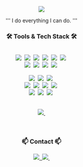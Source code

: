 <!--타이틀 부분-->
<div align="center">
  <img src="https://github.com/tersite1/tersite1/assets/160453556/839e0b29-a9b6-4e28-8189-fd0134cc3bc8" />

'''
I do everything I can do.
'''
<br>

<h3 align="center">🛠 Tools & Tech Stack 🛠</h3>

<br>

<div align="center">
  <img src="https://img.shields.io/badge/git-F05033.svg?style=for-the-badge&logo=git&logoColor=white" />&nbsp;
  <img src="https://img.shields.io/badge/github-181717.svg?style=for-the-badge&logo=github&logoColor=white" />&nbsp;
  <img src="https://img.shields.io/badge/Notion-F3F3F3.svg?style=for-the-badge&logo=notion&logoColor=black" />&nbsp;
  <img src="https://img.shields.io/badge/Swfit-F3F3F3.svg?style=for-the-badge&logo=swift&logoColor=#F05138" />&nbsp;
  <img src="https://img.shields.io/badge/Docker-2496ED.svg?style=for-the-badge&logo=docker&logoColor=white" />&nbsp;
  <img src="https://img.shields.io/badge/SSH-333.svg?style=for-the-badge&logo=ssh&logoColor=white" />&nbsp;
</div>

<div align="center">
  <img src="https://img.shields.io/badge/VSCode-2C2C32.svg?style=for-the-badge&logo=visual-studio-code&logoColor=22ABF3" />&nbsp;
  <img src="https://img.shields.io/badge/jupyter-2C2C32.svg?style=for-the-badge&logo=jupyter&logoColor=F37726" />&nbsp;
  <img src="https://img.shields.io/badge/python-white.svg?style=for-the-badge&logo=python&logoColor=#3776AB" />&nbsp;
  <img src="https://img.shields.io/badge/C++-F3F3F3.svg?style=for-the-badge&logo=c++&logoColor=#00599C" />&nbsp;
</div>
  
<br>

<div align="center">
  <img src="https://img.shields.io/badge/LINUX-white.svg?style=for-the-badge&logo=linux&logoColor=#FCC624" />&nbsp;
  <img src="https://img.shields.io/badge/ROS-white.svg?style=for-the-badge&logo=ros&logoColor=navy" />&nbsp;
  <img src="https://img.shields.io/badge/blender-1572B6.svg?style=for-the-badge&logo=blender&logoColor=orange" />&nbsp;
</div>

<div align="center">
  <img src="https://img.shields.io/badge/adobe%20photoshop-08253c.svg?style=for-the-badge&logo=adobe%20photoshop&logoColor=37abff" />&nbsp;
  <img src="https://img.shields.io/badge/qgis-white.svg?style=for-the-badge&logo=qgis&logoColor=#589632" />&nbsp;
  <img src="https://img.shields.io/badge/revit-white.svg?style=for-the-badge&logo=autodeskrevit&logoColor=black" />&nbsp;
  <img src="https://img.shields.io/badge/autocad-white.svg?style=for-the-badge&logo=autocad&logoColor=red" />&nbsp;
</div>

<div align="center">
  <img src="https://img.shields.io/badge/colmap-2C2C2C.svg?style=for-the-badge&logo=colmap&logoColor=white" />&nbsp;
  <img src="https://img.shields.io/badge/meshlab-0078d7.svg?style=for-the-badge&logo=meshlab&logoColor=white" />&nbsp;
  <img src="https://img.shields.io/badge/cloudcompare-239120.svg?style=for-the-badge&logo=cloudcompare&logoColor=white" />&nbsp;
</div>

<br>
<br>


<div align="center">
 
  <a href="https://soundcloud.com/lovemedo083">
    <img src="https://img.shields.io/badge/SoundCloud-FF5500.svg?style=for-the-badge&logo=soundcloud&logoColor=white" />&nbsp;
  </a>
</div>

<br>
<br>

<h3 align="center">📫 Contact 📫</h3>
<div align="center">
  <a href="https://www.linkedin.com/in/min-seok-jang-a890312b1/">
    <img src="https://img.shields.io/badge/LinkedIn-0077B5?style=for-the-badge&logo=linkedin&logoColor=white" />&nbsp;
  </a>
  <a href="mailto:itcouldbe0@yonsei.ac.kr">
    <img src="https://img.shields.io/badge/itcouldbe0@yonsei.ac.kr-D14836?style=for-the-badge&logo=gmail&logoColor=white"/>&nbsp;
  </a>
</div>
